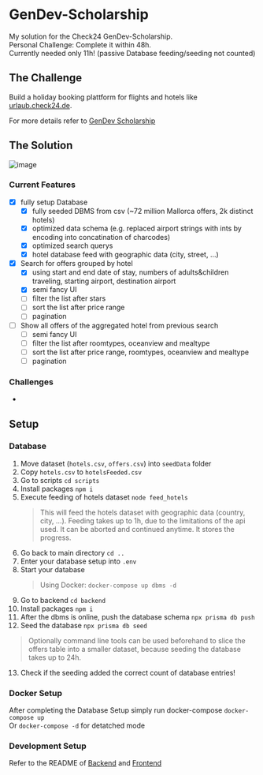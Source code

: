 # GenDev-Scholarship
My solution for the Check24 GenDev-Scholarship.<br/>
Personal Challenge: Complete it within 48h.<br/>
Currently needed only 11h! (passive Database feeding/seeding not counted)

## The Challenge
Build a holiday booking plattform for flights and hotels like [urlaub.check24.de](https://urlaub.check24.de).

For more details refer to [GenDev Scholarship](https://check24.de/gen-dev)

## The Solution
![image](https://user-images.githubusercontent.com/33132009/202933289-612f707c-5204-439e-8523-8917d713304a.png)

### Current Features
- [x] fully setup Database
  - [x] fully seeded DBMS from csv (~72 million Mallorca offers, 2k distinct hotels)
  - [x] optimized data schema (e.g. replaced airport strings with ints by encoding into concatination of charcodes)
  - [x] optimized search querys
  - [x] hotel database feed with geographic data (city, street, ...)
- [x] Search for offers grouped by hotel
  - [x] using start and end date of stay, numbers of adults&children traveling, starting airport, destination airport
  - [x] semi fancy UI
  - [ ] filter the list after stars
  - [ ] sort the list after price range
  - [ ] pagination
- [ ] Show all offers of the aggregated hotel from previous search
  - [ ] semi fancy UI
  - [ ] filter the list after roomtypes, oceanview and mealtype
  - [ ] sort the list after price range, roomtypes, oceanview and mealtype
  - [ ] pagination

### Challenges
- 

## Setup
### Database
1. Move dataset (`hotels.csv`, `offers.csv`) into `seedData` folder
2. Copy `hotels.csv` to `hotelsFeeded.csv`
3. Go to scripts `cd scripts`
4. Install packages `npm i`
5. Execute feeding of hotels dataset `node feed_hotels`
   > This will feed the hotels dataset with geographic data (country, city, ...). Feeding takes up to 1h, due to the limitations of the api used. It can be aborted and continued anytime. It stores the progress.
6. Go back to main directory `cd ..`
7. Enter your database setup into `.env`
8. Start your database
   > Using Docker: `docker-compose up dbms -d` <br/>
9. Go to backend `cd backend`
10. Install packages `npm i`
11. After the dbms is online, push the database schema `npx prisma db push`
12. Seed the database `npx prisma db seed`
   > Optionally command line tools can be used beforehand to slice the offers table into a smaller dataset, because seeding the database takes up to 24h.
13. Check if the seeding added the correct count of database entries!


### Docker Setup
After completing the Database Setup simply run docker-compose `docker-compose up` <br/>
Or `docker-compose -d` for detatched mode

### Development Setup
Refer to the README of [Backend](/backend/README.md) and [Frontend](/frontend/README.md)
